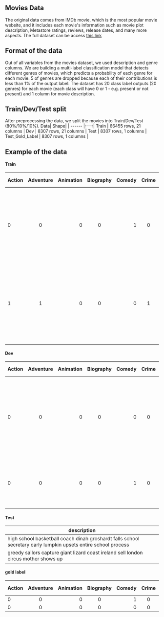 Movies Data 
------
The original data comes from IMDb movie, which is the most popular movie website, and it includes each movie's information such as movie plot description, Metastore ratings, reviews, release dates, and many more aspects. The full dataset can be access [this link](https://www.kaggle.com/stefanoleone992/imdb-extensive-dataset?select=IMDb+movies.csv)

Format of the data
------
Out of all variables from the movies dataset, we used description and genre columns. We are building a multi-label classification model that detects different genres of movies, which predicts a probability of each genre for each movie. 5 of genres are dropped because each of their contributions is less than 1% of the output label. The dataset has 20 class label outputs (20 genres) for each movie (each class will have 0 or 1 - e.g. present or not present) and 1 column for movie description. 

Train/Dev/Test split 
------
After preprocessing the data, we split the movies into Train/Dev/Test (80%/10%/10%). 
Data| Shape|
| ------ |:---:|
Train | 66455 rows, 21 columns |
Dev | 8307 rows, 21 columns |
Test | 8307 rows, 1 columns |
Test_Gold_Label | 8307 rows, 1 columns |


Example of the data 
------

#### Train 

Action| Adventure| Animation| Biography| Comedy| Crime| Drama| Family| Fantasy| History| Horror| Music| Musical| Mystery| Romance| Sci-Fi| Sport| Thriller| War| Western| description
| ------------- |:-------------:| -----:|:-------------:| -----:|:-------------:| -----:|:-------------:| -----:|:-------------:| -----:|:-------------:| -----:|:-------------:| -----:|:-------------:| -----:|:-------------:| -----:|:-------------:| -----:|
0|0|0|0|1|0|0|0|0|0|0|0|0|0|1|0|0|0|0|0|julie  successful magazine columnist opens pandoras box  seeks   anonymous sperm donor  fathered  young son
1|1|0|0|0|1|0|0|0|0|0|0|0|0|0|0|0|0|0|0| arizona frank slaytons gang robs  stagecoach  kidnaps ben warrens fianc e prompting warren  pursue slayton



#### Dev 

Action| Adventure| Animation| Biography| Comedy| Crime| Drama| Family| Fantasy| History| Horror| Music| Musical| Mystery| Romance| Sci-Fi| Sport| Thriller| War| Western| description
| ------------- |:-------------:| -----:|:-------------:| -----:|:-------------:| -----:|:-------------:| -----:|:-------------:| -----:|:-------------:| -----:|:-------------:| -----:|:-------------:| -----:|:-------------:| -----:|:-------------:| -----:|
0|0|0|0|0|0|1|1|0|0|0|0|0|0|0|0|0|0|0|0| story starts   childish play   brother  sister  continues  huge developments  passing  many difficult barriers  lovely children reach  peak  perfection niaz grows like  grain  blossoms
0|0|0|0|1|0|0|0|0|0|0|0|0|0|0|0|0|0|0|0| marketing department   pharmaceutical company decides  find  dentist  endorse  brand  toothpaste


#### Test 
| description  |
| ------------- |
| high school basketball coach dinah groshardt falls   school secretary carly lumpkin  upsets  entire school   process |
| greedy sailors capture  giant lizard   coast  ireland  sell    london circus   mother shows up  |

#### gold label 
Action| Adventure| Animation| Biography| Comedy| Crime| Drama| Family| Fantasy| History| Horror| Music| Musical| Mystery| Romance| Sci-Fi| Sport| Thriller| War| Western
| ------------- |:-------------:| -----:|:-------------:| -----:|:-------------:| -----:|:-------------:| -----:|:-------------:| -----:|:-------------:| -----:|:-------------:| -----:|:-------------:| -----:|:-------------:| -----:|:-------------:|
0|0|0|0|1|0|1|0|0|0|0|0|0|0|1|0|0|0|0|0
0|0|0|0|0|0|0|0|0|0|1|0|0|0|0|1|0|0|0|0





